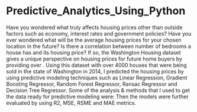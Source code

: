 # Predictive_Analytics_Using_Python
Have you wondered what truly affects housing prices other than outside factors such as economy, interest rates and government policies? Have you ever wondered what will be the average housing prices for your chosen location in the future? Is there a correlation between number of bedrooms a house has and its housing price? If so, the Washington Housing dataset gives a unique perspective on housing prices for future home buyers by providing over . Using this dataset with over 4000 houses that were being sold in the state of Washington in 2014, I predicted the housing prices by using predictive modeling techniques such as Linear Regression, Gradient Boosting Regressor, Random Forest Regressor, Ransac Regressor and Decision Tree Regressor. Some of the analysis & methods that I used to get the data ready for predictive modeling were: Then the models were further evaluated by using R2, MSE, RSME and MAE metrics. 

